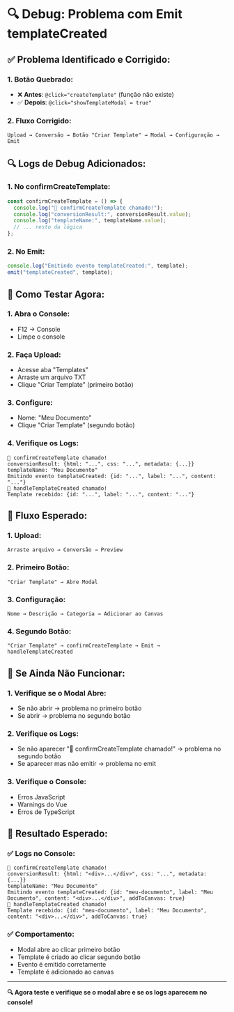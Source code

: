 # 🔍 Debug: Problema com Emit templateCreated

## ✅ **Problema Identificado e Corrigido:**

### **1. Botão Quebrado:**
- ❌ **Antes**: `@click="createTemplate"` (função não existe)
- ✅ **Depois**: `@click="showTemplateModal = true"`

### **2. Fluxo Corrigido:**
```
Upload → Conversão → Botão "Criar Template" → Modal → Configuração → Emit
```

## 🔍 **Logs de Debug Adicionados:**

### **1. No confirmCreateTemplate:**
```typescript
const confirmCreateTemplate = () => {
  console.log("🔧 confirmCreateTemplate chamado!");
  console.log("conversionResult:", conversionResult.value);
  console.log("templateName:", templateName.value);
  // ... resto da lógica
};
```

### **2. No Emit:**
```typescript
console.log("Emitindo evento templateCreated:", template);
emit("templateCreated", template);
```

## 🚀 **Como Testar Agora:**

### **1. Abra o Console:**
- F12 → Console
- Limpe o console

### **2. Faça Upload:**
- Acesse aba "Templates"
- Arraste um arquivo TXT
- Clique "Criar Template" (primeiro botão)

### **3. Configure:**
- Nome: "Meu Documento"
- Clique "Criar Template" (segundo botão)

### **4. Verifique os Logs:**
```
🔧 confirmCreateTemplate chamado!
conversionResult: {html: "...", css: "...", metadata: {...}}
templateName: "Meu Documento"
Emitindo evento templateCreated: {id: "...", label: "...", content: "..."}
🎯 handleTemplateCreated chamado!
Template recebido: {id: "...", label: "...", content: "..."}
```

## 🎯 **Fluxo Esperado:**

### **1. Upload:**
```
Arraste arquivo → Conversão → Preview
```

### **2. Primeiro Botão:**
```
"Criar Template" → Abre Modal
```

### **3. Configuração:**
```
Nome → Descrição → Categoria → Adicionar ao Canvas
```

### **4. Segundo Botão:**
```
"Criar Template" → confirmCreateTemplate → Emit → handleTemplateCreated
```

## 🔧 **Se Ainda Não Funcionar:**

### **1. Verifique se o Modal Abre:**
- Se não abrir → problema no primeiro botão
- Se abrir → problema no segundo botão

### **2. Verifique os Logs:**
- Se não aparecer "🔧 confirmCreateTemplate chamado!" → problema no segundo botão
- Se aparecer mas não emitir → problema no emit

### **3. Verifique o Console:**
- Erros JavaScript
- Warnings do Vue
- Erros de TypeScript

## 🎉 **Resultado Esperado:**

### **✅ Logs no Console:**
```
🔧 confirmCreateTemplate chamado!
conversionResult: {html: "<div>...</div>", css: "...", metadata: {...}}
templateName: "Meu Documento"
Emitindo evento templateCreated: {id: "meu-documento", label: "Meu Documento", content: "<div>...</div>", addToCanvas: true}
🎯 handleTemplateCreated chamado!
Template recebido: {id: "meu-documento", label: "Meu Documento", content: "<div>...</div>", addToCanvas: true}
```

### **✅ Comportamento:**
- Modal abre ao clicar primeiro botão
- Template é criado ao clicar segundo botão
- Evento é emitido corretamente
- Template é adicionado ao canvas

---

**🔍 Agora teste e verifique se o modal abre e se os logs aparecem no console!**

